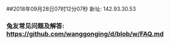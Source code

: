 ##2018年09月28日07时12分07秒 新址: 142.93.30.53
### 兔友常见问题及解答: https://github.com/wanggonging/d/blob/w/FAQ.md
